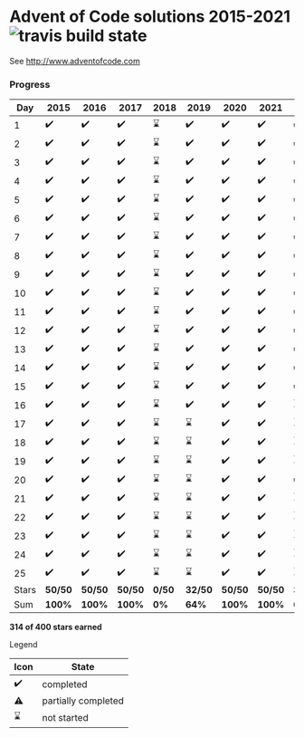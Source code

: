 # Advent of Code solutions 2015-2021 ![travis build state](https://travis-ci.org/chrlembeck/aoc2017.svg?branch=master)

See http://www.adventofcode.com

### Progress

| Day   | 2015               | 2016               | 2017               | 2018        | 2019               | 2020               | 2021               | 2022               |
|-------|--------------------|--------------------|--------------------|-------------|--------------------|--------------------|--------------------|--------------------|
| 1     | :heavy_check_mark: | :heavy_check_mark: | :heavy_check_mark: | :hourglass: | :heavy_check_mark: | :heavy_check_mark: | :heavy_check_mark: | :heavy_check_mark: |
| 2     | :heavy_check_mark: | :heavy_check_mark: | :heavy_check_mark: | :hourglass: | :heavy_check_mark: | :heavy_check_mark: | :heavy_check_mark: | :heavy_check_mark: |
| 3     | :heavy_check_mark: | :heavy_check_mark: | :heavy_check_mark: | :hourglass: | :heavy_check_mark: | :heavy_check_mark: | :heavy_check_mark: | :heavy_check_mark: |
| 4     | :heavy_check_mark: | :heavy_check_mark: | :heavy_check_mark: | :hourglass: | :heavy_check_mark: | :heavy_check_mark: | :heavy_check_mark: | :heavy_check_mark: |
| 5     | :heavy_check_mark: | :heavy_check_mark: | :heavy_check_mark: | :hourglass: | :heavy_check_mark: | :heavy_check_mark: | :heavy_check_mark: | :heavy_check_mark: |
| 6     | :heavy_check_mark: | :heavy_check_mark: | :heavy_check_mark: | :hourglass: | :heavy_check_mark: | :heavy_check_mark: | :heavy_check_mark: | :heavy_check_mark: |
| 7     | :heavy_check_mark: | :heavy_check_mark: | :heavy_check_mark: | :hourglass: | :heavy_check_mark: | :heavy_check_mark: | :heavy_check_mark: | :heavy_check_mark: |
| 8     | :heavy_check_mark: | :heavy_check_mark: | :heavy_check_mark: | :hourglass: | :heavy_check_mark: | :heavy_check_mark: | :heavy_check_mark: | :heavy_check_mark: |
| 9     | :heavy_check_mark: | :heavy_check_mark: | :heavy_check_mark: | :hourglass: | :heavy_check_mark: | :heavy_check_mark: | :heavy_check_mark: | :heavy_check_mark: |
| 10    | :heavy_check_mark: | :heavy_check_mark: | :heavy_check_mark: | :hourglass: | :heavy_check_mark: | :heavy_check_mark: | :heavy_check_mark: | :heavy_check_mark: |
| 11    | :heavy_check_mark: | :heavy_check_mark: | :heavy_check_mark: | :hourglass: | :heavy_check_mark: | :heavy_check_mark: | :heavy_check_mark: | :heavy_check_mark: |
| 12    | :heavy_check_mark: | :heavy_check_mark: | :heavy_check_mark: | :hourglass: | :heavy_check_mark: | :heavy_check_mark: | :heavy_check_mark: | :heavy_check_mark: |
| 13    | :heavy_check_mark: | :heavy_check_mark: | :heavy_check_mark: | :hourglass: | :heavy_check_mark: | :heavy_check_mark: | :heavy_check_mark: | :heavy_check_mark: |
| 14    | :heavy_check_mark: | :heavy_check_mark: | :heavy_check_mark: | :hourglass: | :heavy_check_mark: | :heavy_check_mark: | :heavy_check_mark: | :heavy_check_mark: |
| 15    | :heavy_check_mark: | :heavy_check_mark: | :heavy_check_mark: | :hourglass: | :heavy_check_mark: | :heavy_check_mark: | :heavy_check_mark: | :heavy_check_mark: |
| 16    | :heavy_check_mark: | :heavy_check_mark: | :heavy_check_mark: | :hourglass: | :heavy_check_mark: | :heavy_check_mark: | :heavy_check_mark: | :hourglass:        |
| 17    | :heavy_check_mark: | :heavy_check_mark: | :heavy_check_mark: | :hourglass: | :hourglass:        | :heavy_check_mark: | :heavy_check_mark: | :hourglass:        |
| 18    | :heavy_check_mark: | :heavy_check_mark: | :heavy_check_mark: | :hourglass: | :hourglass:        | :heavy_check_mark: | :heavy_check_mark: | :hourglass:        |
| 19    | :heavy_check_mark: | :heavy_check_mark: | :heavy_check_mark: | :hourglass: | :hourglass:        | :heavy_check_mark: | :heavy_check_mark: | :hourglass:        |
| 20    | :heavy_check_mark: | :heavy_check_mark: | :heavy_check_mark: | :hourglass: | :hourglass:        | :heavy_check_mark: | :heavy_check_mark: | :heavy_check_mark: |
| 21    | :heavy_check_mark: | :heavy_check_mark: | :heavy_check_mark: | :hourglass: | :hourglass:        | :heavy_check_mark: | :heavy_check_mark: | :hourglass:        |
| 22    | :heavy_check_mark: | :heavy_check_mark: | :heavy_check_mark: | :hourglass: | :hourglass:        | :heavy_check_mark: | :heavy_check_mark: | :hourglass:        |
| 23    | :heavy_check_mark: | :heavy_check_mark: | :heavy_check_mark: | :hourglass: | :hourglass:        | :heavy_check_mark: | :heavy_check_mark: | :hourglass:        |
| 24    | :heavy_check_mark: | :heavy_check_mark: | :heavy_check_mark: | :hourglass: | :hourglass:        | :heavy_check_mark: | :heavy_check_mark: | :hourglass:        |
| 25    | :heavy_check_mark: | :heavy_check_mark: | :heavy_check_mark: | :hourglass: | :hourglass:        | :heavy_check_mark: | :heavy_check_mark: | :hourglass:        |
| Stars | **50/50**          | **50/50**          | **50/50**          | **0/50**    | **32/50**          | **50/50**          | **50/50**          | **32/50**          |
| Sum   | **100%**           | **100%**           | **100%**           | **0%**      | **64%**            | **100%**           | **100%**           | **64%**            |

**314 of 400 stars earned**

Legend

| Icon               | State               |
|--------------------|---------------------|
| :heavy_check_mark: | completed           |
| :warning:          | partially completed |
| :hourglass:        | not started         |